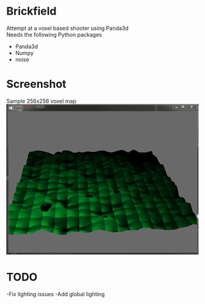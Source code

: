 Brickfield
==========

Attempt at a voxel based shooter using Panda3d</br>
Needs the following Python packages</br>
+ Panda3d
+ Numpy
+ noise

Screenshot
==========
Sample 256x256 voxel map
![SampleMap](256x256VoxMap.PNG?raw=true)

TODO
==========
-Fix lighting issues
-Add global lighting
